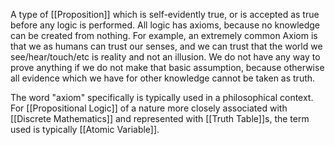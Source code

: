 A type of [[Proposition]] which is self-evidently true, or is accepted as true before any logic is performed. All logic has axioms, because no knowledge can be created from nothing.
For example, an extremely common Axiom is that we as humans can trust our senses, and we can trust that the world we see/hear/touch/etc is reality and not an illusion. We do not have any way to prove anything if we do not make that basic assumption, because otherwise all evidence which we have for other knowledge cannot be taken as truth.

The word "axiom" specifically is typically used in a philosophical context. For [[Propositional Logic]] of a nature more closely associated with [[Discrete Mathematics]] and represented with [[Truth Table]]s, the term used is typically [[Atomic Variable]].